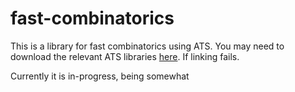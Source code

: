 # fast-combinatorics

This is a library for fast combinatorics using ATS. You may need to download the 
relevant ATS libraries
[here](http://www.ats-lang.org/Downloads.html#Install_of_ATS2_include). If
linking fails.

Currently it is in-progress, being somewhat 
